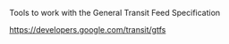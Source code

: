 Tools to work with the General Transit Feed Specification

https://developers.google.com/transit/gtfs
